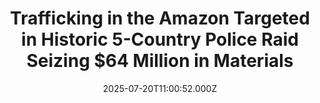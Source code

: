---
title: "Trafficking in the Amazon Targeted in Historic 5-Country Police Raid Seizing $64 Million in Materials"
date: 2025-07-20T11:00:52.000Z
category: Human Kindness
externalLink: "https://www.goodnewsnetwork.org/trafficking-in-the-amazon-targeted-in-historic-5-country-police-raid-seizing-64-million-in-materials/"
image: ""
excerpt: "From the Amazon Basin comes the story of a remarkable collaborative effort between 5 countries to break up criminal exploitation of the forest and its peoples. Thousands of live animals and tens of thousands of board-feet of illegally harvested timber were confiscated from trafficking operations across Peru, Ecuador, Colombia, and Brazil as part of Operation […] The post Trafficking in…"
---